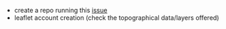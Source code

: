 * create a repo running this [issue](https://bitbucket.org/imhicihu/chapman-documentary/issues/177/software-workflow-virtual-reality)
* leaflet account creation (check the topographical data/layers offered)